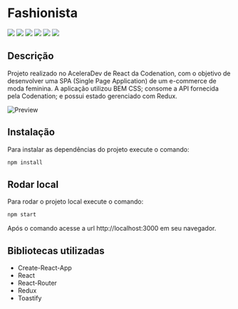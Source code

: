 # Fashionista

<img src="https://img.shields.io/badge/React-green" />
<img src="https://img.shields.io/badge/Redux-black" />
<img src="https://img.shields.io/badge/React-Hooks-blue" />
<img src="https://img.shields.io/badge/-JavaScript-purple" />
<img src="https://img.shields.io/badge/-HTML5-red" />
<img src="https://img.shields.io/badge/-BEM%20CSS-yellow" />

## Descrição

Projeto realizado no AceleraDev de React da Codenation, com o objetivo de desenvolver uma SPA (Single Page Application) de um e-commerce de moda feminina. A aplicação utilizou BEM CSS; consome a API fornecida pela Codenation; e possui estado gerenciado com Redux.

![Preview](/docs/preview.gif)

## Instalação

Para instalar as dependências do projeto execute o comando:

```sh
npm install
```

## Rodar local

Para rodar o projeto local execute o comando:

```sh
npm start
```

Após o comando acesse a url http://localhost:3000 em seu navegador.

## Bibliotecas utilizadas

- Create-React-App
- React
- React-Router
- Redux
- Toastify
